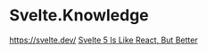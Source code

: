 # Svelte.Knowledge
https://svelte.dev/ [Svelte 5 Is Like React, But Better](https://youtu.be/31CyquY8RNE)
